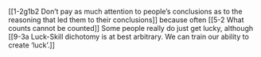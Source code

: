 
[[1-2g1b2 Don’t pay as much attention to people’s conclusions as to the reasoning that led them to their conclusions]] because often [[5-2 What counts cannot be counted]]
	Some people really do just get lucky, although [[9-3a Luck-Skill dichotomy is at best arbitrary. We can train our ability to create ‘luck’.]]
